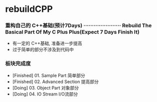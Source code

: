 # rebuildCPP
### 重构自己的 C++基础(预计7Days) ······················ Rebuild The Basical Part Of My C Plus Plus(Expect 7 Days Finish It)
- 有一定的 C++基础, 准备进一步提高
- 过于简单的部分不涉及到代码中

### 板块完成度
- [Finished] 01. Sample Part 简单部分
- [Finished] 02. Advanced Section 提高部分
- [Doing] 03. Object Part 对象部分
- [Doing] 04. IO Stream I/O流部分


